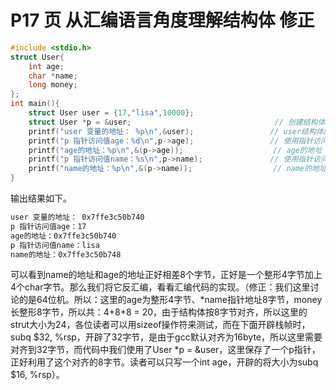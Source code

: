 # P17 页  从汇编语言角度理解结构体 修正

```c
#include <stdio.h>
struct User{
    int age;
    char *name;
    long money;
};
int main(){
    struct User user = {17,"lisa",10000};
    struct User *p = &user;                                // 创建结构体指针
    printf("user 变量的地址： %p\n",&user);                 // user结构体的地址
    printf("p 指针访问值age：%d\n",p->age);                 // 使用指针访问age值
    printf("age的地址：%p\n",&(p->age));                    // age的地址
    printf("p 指针访问值name：%s\n",p->name);               // 使用指针访问值name值
    printf("name的地址：%p\n",&(p->name));                  // name的地址
}
```

输出结果如下。

```tex
user 变量的地址： 0x7ffe3c50b740
p 指针访问值age：17
age的地址：0x7ffe3c50b740
p 指针访问值name：lisa
name的地址：0x7ffe3c50b748
```

可以看到name的地址和age的地址正好相差8个字节，正好是一个整形4字节加上4个char字节。那么我们将它反汇编，看看汇编代码的实现。（修正：我们这里讨论的是64位机。所以：这里的age为整形4字节、*name指针地址8字节，money 长整形8字节，所以共：4+8+8 = 20，由于结构体按8字节对齐，所以这里的strut大小为24，各位读者可以用sizeof操作符来测试，而在下面开辟栈帧时，subq	$32, %rsp，开辟了32字节，是由于gcc默认对齐为16byte，所以这里需要对齐到32字节，而代码中我们使用了User *p = &user，这里保存了一个p指针，正好利用了这个对齐的8字节。读者可以只写一个int age，开辟的将大小为subq	$16, %rsp）。